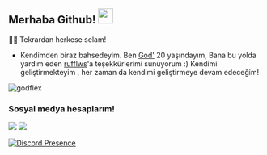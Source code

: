 ## Merhaba Github! <img src="https://raw.githubusercontent.com/iampavangandhi/iampavangandhi/master/gifs/Hi.gif" width="30px">

🐱‍👤 Tekrardan herkese selam!
- Kendimden biraz bahsedeyim. Ben [God'](https://github.com/godflex) 20 yaşındayım,
Bana bu yolda yardım eden [rufflws](https://github.com/rufflws)'a teşekkürlerimi sunuyorum :)
Kendimi geliştirmekteyim , her zaman da kendimi geliştirmeye devam edeceğim!


<img src="https://komarev.com/ghpvc/?username=godflex&label=Ziyaretçi%20Sayısı&color=552b75" alt="godflex" />

<h3> Sosyal medya hesaplarım!</h3>
<p align="left">
   <a href="https://instagram.com/godflex1" target"blank_"><img src="https://img.shields.io/badge/INSTAGRAM%20-DC3175.svg?&style=for-the-badge&logo=instagram&logoColor=black"></a>
 <a href="https://open.spotify.com/user/1g3wes29wibjbshr5xz8f8181" target"blank_"><img src="https://img.shields.io/badge/Spotify%20-1ed760.svg?&style=for-the-badge&logo=spotify&logoColor=black"></a>

[![Discord Presence](https://lanyard.cnrad.dev/api/680286865387290649)](https://discord.com/users/680286865387290649)

</p>
